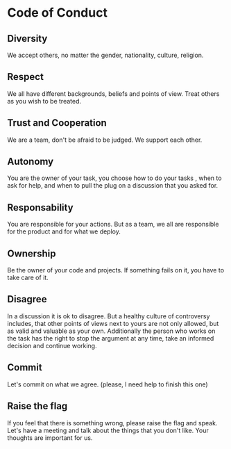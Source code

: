# Code of Conduct

## Diversity
We accept others, no matter the gender, nationality, culture, religion.

## Respect
We all have different backgrounds, beliefs and points of view.
Treat others as you wish to be treated.

## Trust and Cooperation
We are a team, don't be afraid to be judged. We support each other.

## Autonomy
You are the owner of your task, you choose how to do your tasks , when to ask for help, and when to pull the plug on a discussion that you asked for.

## Responsability
You are responsible for your actions. But as a team, we all are responsible for the product and for what we deploy.

## Ownership
Be the owner of your code and projects.  If something fails on it, you have to take care of it.

## Disagree
In a discussion it is ok to disagree. But a healthy culture of controversy includes, that other points of views next to yours are not only allowed, but as valid and valuable as your own. Additionally the person who works on the task has the right to stop the argument at any time, take an informed decision and continue working.

## Commit
Let's commit on what we agree. (please, I need help to finish this one)

## Raise the flag
If you feel that there is something wrong, please raise the flag and speak. Let's have a meeting and talk about the things that you don't like. Your thoughts are important for us.

